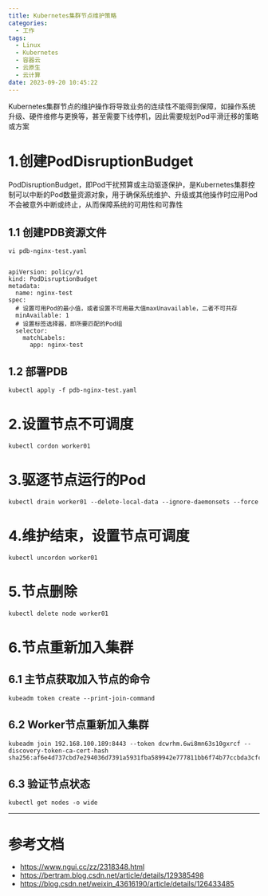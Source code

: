 ```yaml
---
title: Kubernetes集群节点维护策略
categories:
  - 工作
tags:
  - Linux
  - Kubernetes
  - 容器云
  - 云原生
  - 云计算
date: 2023-09-20 10:45:22
---
```


Kubernetes集群节点的维护操作将导致业务的连续性不能得到保障，如操作系统升级、硬件维修与更换等，甚至需要下线停机，因此需要规划Pod平滑迁移的策略或方案

# 1.创建PodDisruptionBudget

PodDisruptionBudget，即Pod干扰预算或主动驱逐保护，是Kubernetes集群控制可以中断的Pod数量资源对象，用于确保系统维护、升级或其他操作时应用Pod不会被意外中断或终止，从而保障系统的可用性和可靠性

## 1.1 创建PDB资源文件

    vi pdb-nginx-test.yaml


    apiVersion: policy/v1
    kind: PodDisruptionBudget
    metadata:
      name: nginx-test
    spec:
      # 设置可用Pod的最小值，或者设置不可用最大值maxUnavailable，二者不可共存
      minAvailable: 1
      # 设置标签选择器，即所要匹配的Pod组
      selector:
        matchLabels:
          app: nginx-test

## 1.2 部署PDB

    kubectl apply -f pdb-nginx-test.yaml

# 2.设置节点不可调度

    kubectl cordon worker01

# 3.驱逐节点运行的Pod

    kubectl drain worker01 --delete-local-data --ignore-daemonsets --force

# 4.维护结束，设置节点可调度

    kubectl uncordon worker01

# 5.节点删除

    kubectl delete node worker01

# 6.节点重新加入集群

## 6.1 主节点获取加入节点的命令
    
    kubeadm token create --print-join-command

## 6.2 Worker节点重新加入集群

    kubeadm join 192.168.100.189:8443 --token dcwrhm.6wi8mn63s10gxrcf --discovery-token-ca-cert-hash sha256:af6e4d737cbd7e294036d7391a5931fba589942e777811bb6f74b77ccbda3cfc

## 6.3 验证节点状态

    kubectl get nodes -o wide 

---------

# 参考文档

- https://www.ngui.cc/zz/2318348.html
- https://bertram.blog.csdn.net/article/details/129385498
- https://blog.csdn.net/weixin_43616190/article/details/126433485